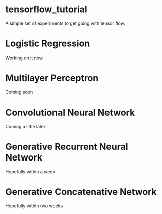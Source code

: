 # tensorflow_tutorial
A simple set of experiments to get going with tensor flow.

# Logistic Regression
Working on it now

# Multilayer Perceptron
Coming soon

# Convolutional Neural Network
Coming a little later

# Generative Recurrent Neural Network
Hopefully within a week

# Generative Concatenative Network
Hopefully within two weeks


